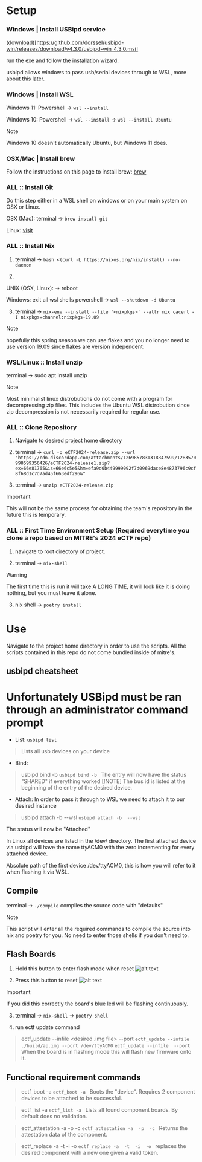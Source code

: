# Setup

### Windows | Install USBipd service

(download)[https://github.com/dorssel/usbipd-win/releases/download/v4.3.0/usbipd-win_4.3.0.msi]

run the exe and follow the installation wizard.

usbipd allows windows to pass usb/serial devices through to WSL, more about this later.


### Windows | Install WSL

Windows 11:
Powershell -> ```wsl --install```

Windows 10:
Powershell -> ```wsl --install``` -> ```wsl --install Ubuntu```
> [!NOTE]
> Windows 10 doesn't automatically Ubuntu, but Windows 11 does.

### OSX/Mac | Install brew

Follow the instructions on this page to install brew: [brew](https://brew.sh/)

### ALL :: Install Git

Do this step either in a WSL shell on windows or on your main system on OSX or Linux.

OSX (Mac):
terminal -> ```brew install git```

Linux: [visit](https://git-scm.com/download/linux)

### ALL :: Install Nix

1. terminal -> ```bash <(curl -L https://nixos.org/nix/install) --no-daemon```

2.

UNIX (OSX, Linux):
-> reboot

Windows:
exit all wsl shells
powershell -> ```wsl --shutdown -d Ubuntu```

3. terminal -> ```nix-env --install --file '<nixpkgs>' --attr nix cacert -I nixpkgs=channel:nixpkgs-19.09```
> [!NOTE]
> hopefully this spring season we can use flakes and you no longer need to use version 19.09 since flakes are version independent.

### WSL/Linux :: Install unzip

terminal -> sudo apt install unzip
>[!NOTE]
> Most minimalist linux distrobutions do not come with a program for decompressing zip files.
> This includes the Ubuntu WSL distrobution since zip decompression is not necessarily required for regular use.

### ALL :: Clone Repository

1. Navigate to desired project home directory

2. terminal -> ```curl -o eCTF2024-release.zip --url "https://cdn.discordapp.com/attachments/1269857831318847599/1283570998599356426/eCTF2024-release1.zip?ex=66e81765&is=66e6c5e5&hm=efa9d0b449999092f7d0969dace8e4873796c9cf8f68d1c7d7ad45f663edf296&"```

3. terminal -> ```unzip eCTF2024-release.zip```

>[!IMPORTANT]
> This will not be the same process for obtaining the team's repository in the future this is temporary.

### ALL :: First Time Environment Setup (Required everytime you clone a repo based on MITRE's 2024 eCTF repo)

1. navigate to root directory of project.

2. terminal -> ```nix-shell```

>[!WARNING]
> The first time this is run it will take A LONG TIME, it will look like it is doing nothing, but you must leave it alone.

3. nix shell -> ```poetry install```

# Use
Navigate to the project home directory in order to use the scripts.
All the scripts contained in this repo do not come bundled inside of mitre's.

## usbipd cheatsheet

# Unfortunately USBipd must be ran through an administrator command prompt

- List:
```usbipd list```
>Lists all usb devices on your device

- Bind:
>usbipd bind -b <bus-id>
```usbipd bind -b ```
The entry will now have the status "SHARED" if everything worked
>[!NOTE]
> The bus id is listed at the beginning of the entry of the desired device.

- Attach:
In order to pass it through to WSL we need to attach it to our desired instance
> usbipd attach -b <busid> --wsl <wsl-instance-name>
```usbipd attach -b  --wsl ```

The status will now be "Attached"

In Linux all devices are listed in the /dev/ directory.
The first attached device via usbipd will have the name ttyACM0
with the zero incrementing for every attached device.

Absolute path of the first device /dev/ttyACM0, this is how you will refer to it when flashing it via WSL.

## Compile

terminal -> ```./compile```
compiles the source code with "defaults"
>[!NOTE]
> This script will enter all the required commands to compile the source into nix and poetry for you.
> No need to enter those shells if you don't need to.

## Flash Boards

1. Hold this button to enter flash mode when reset
![alt text](board_photo_flash_mode.png)

2. Press this button to reset
![alt text](board_photo.png)

>[!IMPORTANT]
> If you did this correctly the board's blue led will be flashing continuously.

3. terminal -> ```nix-shell``` -> ```poetry shell```

4. run ectf update command
>ectf_update --infile <desired .img file> --port <linux device>
```ectf_update --infile ./build/ap.img --port /dev/ttyACM0```
```ectf_update --infile  --port ```
When the board is in flashing mode this will flash new firmware onto it.

## Functional requirement commands

>ectf_boot -a <application processor device>
```ectf_boot -a ```
Boots the "device". Requires 2 component devices to be attached to be successful.

>ectf_list -a <application processor device>
```ectf_list -a ```
Lists all found component boards. By default does no validation.

>ectf_attestation -a <application processor device> -p <pin> -c <component id>
```ectf_attestation -a  -p  -c ```
Returns the attestation data of the component.

>ectf_replace -a <application processor device> -t <token> -i <in component> -o <out component>
```ectf_replace -a  -t  -i  -o ```
replaces the desired component with a new one given a valid token.
